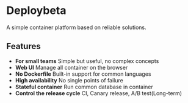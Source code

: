 # Deploybeta
A simple container platform based on reliable solutions.

## Features

- **For small teams** Simple but useful, no complex concepts
- **Web UI** Manage all container on the browser
- **No Dockerfile** Built-in support for common languages
- **High availability** No single points of failure
- **Stateful container** Run common database in container
- **Control the release cycle** CI, Canary release, A/B test(Long-term)
